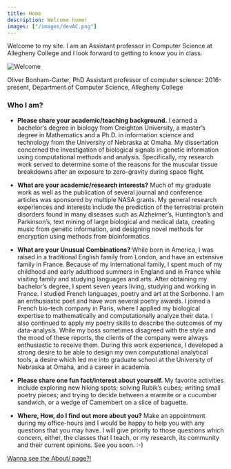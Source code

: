 ```yaml
---
title: Home
description: Welcome home!
images: ["/images/devAC.png"]
---
```

Welcome to my site. I am an Assistant professor in Computer Science at Allegheny College and I look forward to getting to know you in class.

![Welcome](/images/me_dam.jpg)

Oliver Bonham-Carter, PhD
Assistant professor of computer science:
2016-present, Department of Computer Science,
Allegheny College


### Who I am?

+ __Please share your academic/teaching background.__
I earned a bachelor’s degree in biology from Creighton University, a master’s degree in Mathematics and a Ph.D. in information science and technology from the University of Nebraska at Omaha. My dissertation concerned the investigation of biological signals in genetic information using computational methods and analysis. Specifically, my research work served to determine some of the reasons for the muscular tissue breakdowns after an exposure to zero-gravity during space flight.

+ __What are your academic/research interests?__
Much of my graduate work as well as the publication of several journal and conference articles was sponsored by multiple NASA grants. My general research experiences and interests include the prediction of the terrestrial protein disorders found in many diseases such as Alzheimer’s, Huntington’s and Parkinson’s, text mining of large biological and medical data, creating music from genetic information, and designing novel methods for encryption using methods from bioinformatics.

+ __What are your Unusual Combinations?__
While born in America, I was raised in a traditional English family from London, and have an extensive family in France. Because of my international family, I spent much of my childhood and early adulthood summers in England and in France while visiting family and studying languages and arts. After obtaining my bachelor’s degree, I spent seven years living, studying and working in France. I studied French languages, poetry and art at the Sorbonne. I am an enthusiastic poet and have won several poetry awards. I joined a French bio-tech company in Paris, where I applied my biological expertise to mathematically and computationally analyze their data. I also continued to apply my poetry skills to describe the outcomes of my data-analysis. While my boss sometimes disagreed with the style and the mood of these reports, the clients of the company were always enthusiastic to receive them. During this work experience, I developed a strong desire to be able to design my own computational analytical tools, a desire which led me into graduate school at the University of Nebraska at Omaha, and a career in academia.

+ __Please share one fun fact/interest about yourself.__
My favorite activities include exploring new hiking spots; solving Rubik’s cubes; writing small poetry pieces; and trying to decide between a marmite or a cucumber sandwich, or a wedge of Camembert on a slice of baguette.

+ __Where, How, do I find out more about you?__
Make an appointment during my office-hours and I would be happy to help you with any questions that you may have. I will give priority to those questions which concern, either, the classes that I teach, or my research, its community and their current opinions. See you soon. :-)

<!--
![YourSuccessMatters](/images/regalia.png) -->


[Wanna see the About/ page?!](/about "Wanna See the About page?!")
